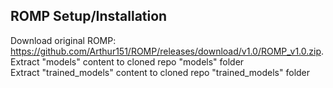## ROMP Setup/Installation

Download original ROMP: https://github.com/Arthur151/ROMP/releases/download/v1.0/ROMP_v1.0.zip.  
Extract "models" content to cloned repo "models" folder  
Extract "trained_models" content to cloned repo "trained_models" folder  
